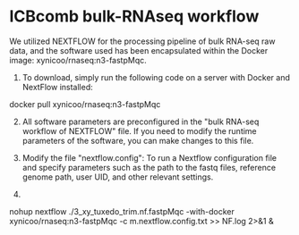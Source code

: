 # ICBcomb bulk-RNAseq workflow
We utilized NEXTFLOW for the processing pipeline of bulk RNA-seq raw data, and the software used has been encapsulated within the Docker image: xynicoo/rnaseq:n3-fastpMqc.
1. To download, simply run the following code on a server with Docker and NextFlow installed:

docker pull xynicoo/rnaseq:n3-fastpMqc

2. All software parameters are preconfigured in the "bulk RNA-seq workflow of NEXTFLOW" file. If you need to modify the runtime parameters of the software, you can make changes to this file.

3. Modify the file "nextflow.config": To run a Nextflow configuration file and specify parameters such as the path to the fastq files, reference genome path, user UID, and other relevant settings.

4.

nohup nextflow ./3_xy_tuxedo_trim.nf.fastpMqc -with-docker xynicoo/rnaseq:n3-fastpMqc -c m.nextflow.config.txt >> NF.log 2>&1 &


